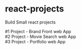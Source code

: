 # react-projects
Build Small react projects

#1 Project - Brand Front web App <br>
#2 Project - Movie Search web App <br>
#3 Project - Portfolio web App <br>

